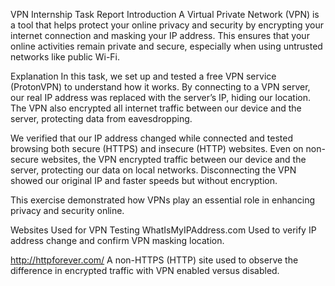 VPN Internship Task Report
Introduction
A Virtual Private Network (VPN) is a tool that helps protect your online privacy and security by encrypting your internet connection and masking your IP address. This ensures that your online activities remain private and secure, especially when using untrusted networks like public Wi-Fi.

Explanation
In this task, we set up and tested a free VPN service (ProtonVPN) to understand how it works. By connecting to a VPN server, our real IP address was replaced with the server’s IP, hiding our location. The VPN also encrypted all internet traffic between our device and the server, protecting data from eavesdropping.

We verified that our IP address changed while connected and tested browsing both secure (HTTPS) and insecure (HTTP) websites. Even on non-secure websites, the VPN encrypted traffic between our device and the server, protecting our data on local networks. Disconnecting the VPN showed our original IP and faster speeds but without encryption.

This exercise demonstrated how VPNs play an essential role in enhancing privacy and security online.

Websites Used for VPN Testing
WhatIsMyIPAddress.com
Used to verify IP address change and confirm VPN masking location.

http://httpforever.com/
A non-HTTPS (HTTP) site used to observe the difference in encrypted traffic with VPN enabled versus disabled.
